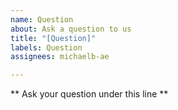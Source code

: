 ```yaml
---
name: Question
about: Ask a question to us
title: "[Question]"
labels: Question
assignees: michaelb-ae

---
```


** Ask your question under this line **
